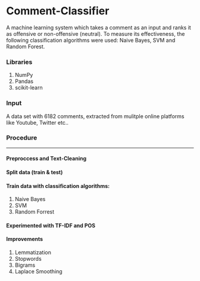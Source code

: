 # Comment-Classifier
A machine learning system which takes a comment as an input and ranks it as offensive or non-offensive (neutral). To measure its effectiveness, the following classification algorithms were used: Naive Bayes, SVM and Random Forest.

### Libraries
1. NumPy 
2. Pandas
3. scikit-learn

### Input
A data set with 6182 comments, extracted from mulitple online platforms like Youtube, Twitter etc..

### Procedure
<hr>

#### Preproccess and Text-Cleaning

#### Split data (train & test)

#### Train data with classification algorithms: 
1. Naive Bayes
2. SVM
3. Random Forrest

#### Experimented with TF-IDF and POS

#### Improvements
1. Lemmatization
2. Stopwords
3. Bigrams
4. Laplace Smoothing
